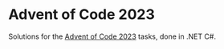 # Advent of Code 2023

Solutions for the [Advent of Code 2023](https://adventofcode.com/2023) tasks, done in .NET C#.